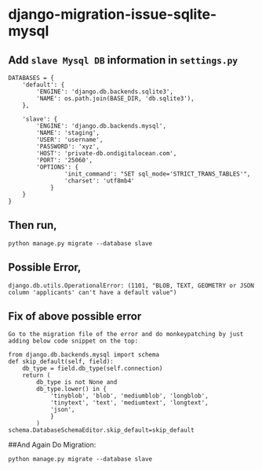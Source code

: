 # django-migration-issue-sqlite-mysql

## Add `slave Mysql DB` information in `settings.py`

```
DATABASES = {
    'default': {
        'ENGINE': 'django.db.backends.sqlite3',
        'NAME': os.path.join(BASE_DIR, 'db.sqlite3'),
    },

    'slave': {
        'ENGINE': 'django.db.backends.mysql',
        'NAME': 'staging',
        'USER': 'username',
        'PASSWORD': 'xyz',
        'HOST': 'private-db.ondigitalocean.com',
        'PORT': '25060',
        'OPTIONS': {
                'init_command': "SET sql_mode='STRICT_TRANS_TABLES'",
                'charset': 'utf8mb4'
            }
    }
}
```

## Then run,

```
python manage.py migrate --database slave
```

## Possible Error,
```
django.db.utils.OperationalError: (1101, "BLOB, TEXT, GEOMETRY or JSON column 'applicants' can't have a default value")
```

## Fix of above possible error

```
Go to the migration file of the error and do monkeypatching by just adding below code snippet on the top:

from django.db.backends.mysql import schema
def skip_default(self, field):
    db_type = field.db_type(self.connection)
    return (
        db_type is not None and
        db_type.lower() in {
            'tinyblob', 'blob', 'mediumblob', 'longblob',
            'tinytext', 'text', 'mediumtext', 'longtext',
            'json',
            }
        )
schema.DatabaseSchemaEditor.skip_default=skip_default
```
##And Again Do Migration:

```
python manage.py migrate --database slave
```
